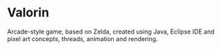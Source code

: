 # Valorin
 
Arcade-style game, based on Zelda, created using Java, Eclipse IDE and pixel art concepts, threads, animation and rendering.
